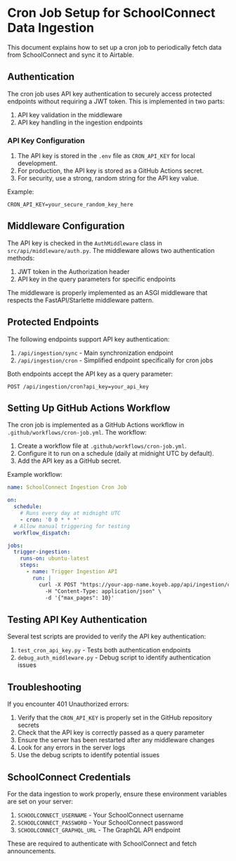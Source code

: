 # Cron Job Setup for SchoolConnect Data Ingestion

This document explains how to set up a cron job to periodically fetch data from SchoolConnect and sync it to Airtable.

## Authentication

The cron job uses API key authentication to securely access protected endpoints without requiring a JWT token. This is implemented in two parts:

1. API key validation in the middleware
2. API key handling in the ingestion endpoints

### API Key Configuration

1. The API key is stored in the `.env` file as `CRON_API_KEY` for local development.
2. For production, the API key is stored as a GitHub Actions secret.
3. For security, use a strong, random string for the API key value.

Example:
```
CRON_API_KEY=your_secure_random_key_here
```

## Middleware Configuration

The API key is checked in the `AuthMiddleware` class in `src/api/middleware/auth.py`. The middleware allows two authentication methods:

1. JWT token in the Authorization header
2. API key in the query parameters for specific endpoints

The middleware is properly implemented as an ASGI middleware that respects the FastAPI/Starlette middleware pattern.

## Protected Endpoints

The following endpoints support API key authentication:

1. `/api/ingestion/sync` - Main synchronization endpoint
2. `/api/ingestion/cron` - Simplified endpoint specifically for cron jobs

Both endpoints accept the API key as a query parameter:

```
POST /api/ingestion/cron?api_key=your_api_key
```

## Setting Up GitHub Actions Workflow

The cron job is implemented as a GitHub Actions workflow in `.github/workflows/cron-job.yml`. The workflow:

1. Create a workflow file at `.github/workflows/cron-job.yml`.
2. Configure it to run on a schedule (daily at midnight UTC by default).
3. Add the API key as a GitHub secret.

Example workflow:
```yaml
name: SchoolConnect Ingestion Cron Job

on:
  schedule:
    # Runs every day at midnight UTC
    - cron: '0 0 * * *'
  # Allow manual triggering for testing
  workflow_dispatch:

jobs:
  trigger-ingestion:
    runs-on: ubuntu-latest
    steps:
      - name: Trigger Ingestion API
        run: |
          curl -X POST "https://your-app-name.koyeb.app/api/ingestion/cron?api_key=${{ secrets.CRON_API_KEY }}" \
            -H "Content-Type: application/json" \
            -d '{"max_pages": 10}'
```

## Testing API Key Authentication

Several test scripts are provided to verify the API key authentication:

1. `test_cron_api_key.py` - Tests both authentication endpoints
2. `debug_auth_middleware.py` - Debug script to identify authentication issues

## Troubleshooting

If you encounter 401 Unauthorized errors:

1. Verify that the `CRON_API_KEY` is properly set in the GitHub repository secrets
2. Check that the API key is correctly passed as a query parameter
3. Ensure the server has been restarted after any middleware changes
4. Look for any errors in the server logs
5. Use the debug scripts to identify potential issues

## SchoolConnect Credentials

For the data ingestion to work properly, ensure these environment variables are set on your server:

1. `SCHOOLCONNECT_USERNAME` - Your SchoolConnect username
2. `SCHOOLCONNECT_PASSWORD` - Your SchoolConnect password
3. `SCHOOLCONNECT_GRAPHQL_URL` - The GraphQL API endpoint

These are required to authenticate with SchoolConnect and fetch announcements. 